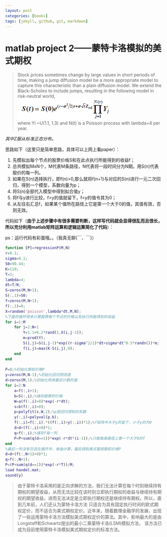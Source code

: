 ```yaml
---
layout: post  
categories: [books]  
tags: [jekyll, github, git, markdown]
---
```


# matlab project 2——蒙特卡洛模拟的美式期权
>Stock prices sometimes change by large values in short periods of time, making a
jump diffusion model be a more appropriate model to capture this characteristic than a
plain diffusion model. We extend the Black-Scholes to include jumps, resulting in the
following model in risk-neutral world,  
![image](images/project2.png)  
where Yi ~U(1.1, 1.3) and N(t) is a Poisson process with lambda=4 per year.

*其中Z服从标准正态分布。*

思路如下（这里只是简单思路，具体可以上网上看paper）：  

1. 先模拟出每个节点的股票价格S和在此点执行所能得到的收益f；
2. 总共模拟MxN个，M代表M条路径，N代表将一段时间分为N期。用S(n)代表股价的每一列。
3. 如果在S(n)选择执行，即f(n)>0,那么就将f(n+1)与对应的S(n)进行一元二次回归，得到一个模型，系数向量为p；
4. 将S(n)全部代入模型中得到拟合值y；
5. 将f与y进行比较，f>y的值就留下，f<y的值令其为0；
6. 从左往右汇总f，如果某个值所在路径上它是第一个大于0的值，其值有效，否则无效。

代码如下（**由于上述步骤中有很多需要判断，这样写代码就会显得很乱而且很长，所以充分利用matlab矩阵运算和逻辑运算简化了代码**）：  

ps：运行代码有彩蛋哦。。（我真无聊(￣、￣)）

```matlab
function [P]=regressionP(M,N)
r=0.1;
sigma=0.1;
S0=90.44;
K=110;
T=3;
lambda=4;
dt=T/N;
S=zeros(M,N+1);
S(:,1)=S0;
f=zeros(M,N+1);
f(:,1)=0;
X=random('poisson',lambda*dt,M,N);
%下面的循环用来计算股票每个节点的价格以及执行所能得到的收益
for i=1:M
    for j=2:N+1        
        Y=1.1+0.2*rand(1,X(i,j-1));
        m=prod(Y);
        S(i,j)=S(i,j-1)*exp((r-sigma^2/2)*dt+sigma*dt^0.5*randn())*m;
        f(i,j)=max(K-S(i,j),0);
    end
end

P=0;%初始化期权价格P
y=zeros(M,N-1);%初始化回归预测值
d=zeros(M,1);%初始化用来最后计数的值
for i=2:N
    a=f(:,i+1);
    b=S(:,i);%储存股票的价格
    W=a(f(:,i)>0)*exp(-r*dt);
    s=b(f(:,i)>0);
    p=polyfit(s,W,2);%p是回归得到的系数
    y(:,i)=polyval(p,b);
    f(:,i)=f(:,i).*((f(:,i)>y(:,i))*1);%f矩阵中大于y的留下，小于y的为0
    d=d+(f(:,i)>0)*1;
    q=f(:,i);%储存f每一列
    P=P+sum(q(d==1))*exp(-r*dt*(i-1));%只取每条路径上第一个大于0的f
end
%最后一列没有包含在循环中，单独计算，最后得到美式看跌期权价格P
d=d+(f(:,N+1)>0)*1;
q=f(:,N+1);
P=(P+sum(q(d==1))*exp(-r*T))/M;
load handel.mat;
sound(y)
```
  
>由于蒙特卡洛采用的是正向求解的方法，我们无法计算在每个时刻继续持有期权的期望收益，从而无法比较在该时刻立即执行期权的收益与继续持有期权的期望收益，进而无法决定是立即执行期权还是继续持有期权。所以，直到几年前，人们还认为蒙特卡洛方法
只适合为具有固定执行时间的欧式期权定价，而不适合为美式期权定价。近年来，随着数理金融学的发展，出现了一些运用蒙特卡洛方法模拟美式期权定价的算法。其中，影响最大的是由Longstaff和Schwartz提出的最小二乘蒙特卡洛(LSM)模拟方法，
该方法已成为目前使用蒙特卡洛模拟美式期权定价的标准方法。 